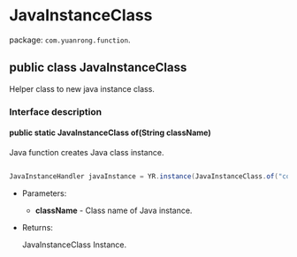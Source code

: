 # JavaInstanceClass

package: `com.yuanrong.function`.

## public class JavaInstanceClass

Helper class to new java instance class.

### Interface description

#### public static JavaInstanceClass of(String className)

Java function creates Java class instance.

```java

JavaInstanceHandler javaInstance = YR.instance(JavaInstanceClass.of("com.example.YrlibHandler$MyYRApp")).invoke();
```

- Parameters:

   - **className** - Class name of Java instance.

- Returns:

    JavaInstanceClass Instance.